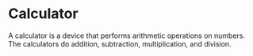 # Calculator
A calculator is a device that performs arithmetic operations on numbers. The calculators do addition, subtraction, multiplication, and division. 
